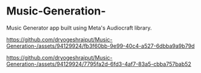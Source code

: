 # Music-Generation-
Music Generator app built using Meta's Audiocraft library.

https://github.com/dryogeshrajput/Music-Generation-/assets/94129924/fb3f60bb-9e99-40c4-a527-6dbba9a9b79d

https://github.com/dryogeshrajput/Music-Generation-/assets/94129924/7795fa2d-6fd3-4af7-83a5-cbba757bab52



